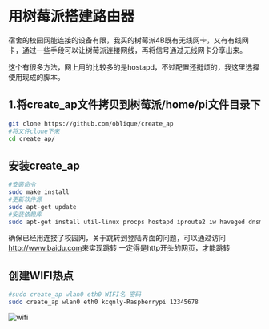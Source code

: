 # 用树莓派搭建路由器

宿舍的校园网能连接的设备有限，我买的树莓派4B既有无线网卡，又有有线网卡，通过一些手段可以让树莓派连接网线，再将信号通过无线网卡分享出来。

这个有很多方法，网上用的比较多的是hostapd，不过配置还挺烦的，我这里选择使用现成的脚本。

## 1.将create_ap文件拷贝到树莓派/home/pi文件目录下

```bash
git clone https://github.com/oblique/create_ap
#将文件clone下来
cd create_ap/
```

## 安装create_ap

```bash
#安裝命令
sudo make install
#更新软件源
sudo apt-get update
#安装依赖库
sudo apt-get install util-linux procps hostapd iproute2 iw haveged dnsmasq
```

确保已经用连接了校园网，关于跳转到登陆界面的问题，可以通过访问<http://www.baidu.com>来实现跳转
一定得是http开头的网页，才能跳转

## 创建WIFI热点

```bash
#sudo create_ap wlan0 eth0 WIFI名 密码
sudo create_ap wlan0 eth0 kcqnly-Raspberrypi 12345678
```

![wifi](https://ly-object-1259106193.cos.ap-chengdu.myqcloud.com/wifi.jpg)
